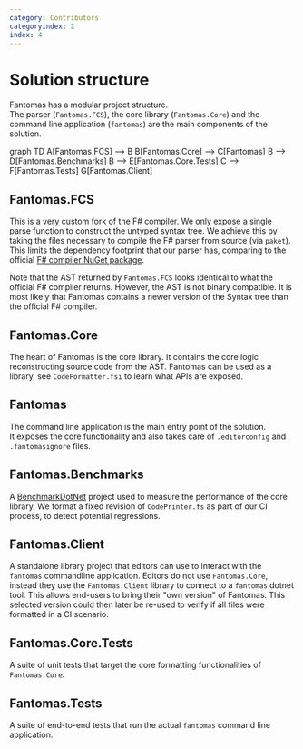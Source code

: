 ```yaml
---
category: Contributors
categoryindex: 2
index: 4
---
```

# Solution structure

Fantomas has a modular project structure.  
The parser (`Fantomas.FCS`), the core library (`Fantomas.Core`) and the command line application (`fantomas`) are the main components of the solution.

<div class="mermaid text-center">
graph TD
    A[Fantomas.FCS] --> B
    B[Fantomas.Core] --> C[Fantomas]
    B --> D[Fantomas.Benchmarks]
    B --> E[Fantomas.Core.Tests]
    C --> F[Fantomas.Tests]
    G[Fantomas.Client]
 </div>

## Fantomas.FCS

This is a very custom fork of the F# compiler. We only expose a single parse function to construct the untyped syntax tree.
We achieve this by taking the files necessary to compile the F# parser from source (via `paket`).
This limits the dependency footprint that our parser has, comparing to the official [F# compiler NuGet package](https://www.nuget.org/packages/FSharp.Compiler.Service).

Note that the AST returned by `Fantomas.FCS` looks identical to what the official F# compiler returns. 
However, the AST is not binary compatible. It is most likely that Fantomas contains a newer version of the Syntax tree than the official F# compiler.

## Fantomas.Core

The heart of Fantomas is the core library. It contains the core logic reconstructing source code from the AST.
Fantomas can be used as a library, see `CodeFormatter.fsi` to learn what APIs are exposed.

## Fantomas

The command line application is the main entry point of the solution.  
It exposes the core functionality and also takes care of `.editorconfig` and `.fantomasignore` files.

## Fantomas.Benchmarks

A [BenchmarkDotNet](https://benchmarkdotnet.org/articles/overview.html) project used to measure the performance of the core library.
We format a fixed revision of `CodePrinter.fs` as part of our CI process, to detect potential regressions.

## Fantomas.Client

A standalone library project that editors can use to interact with the `fantomas` commandline application.
Editors do not use `Fantomas.Core`, instead they use the `Fantomas.Client` library to connect to a `fantomas` dotnet tool.
This allows end-users to bring their "own version" of Fantomas.
This selected version could then later be re-used to verify if all files were formatted in a CI scenario.

## Fantomas.Core.Tests

A suite of unit tests that target the core formatting functionalities of `Fantomas.Core`.

## Fantomas.Tests

A suite of end-to-end tests that run the actual `fantomas` command line application.
